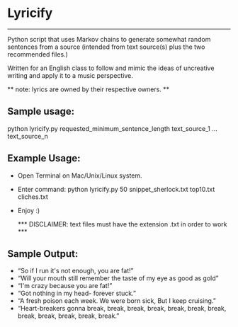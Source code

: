 # Lyricify
-------------

Python script that uses Markov chains to generate somewhat random sentences from a source (intended from text source(s) plus the two recommended files.)

Written for an English class to follow and mimic the ideas of uncreative writing and apply it to a music perspective. 

** note: lyrics are owned by their respective owners. **

## Sample usage:

python lyricify.py requested_minimum_sentence_length text_source_1 ... text_source_n

## Example Usage:

 - Open Terminal on Mac/Unix/Linux system.
 - Enter command: python lyricify.py 50 snippet_sherlock.txt top10.txt cliches.txt
 - Enjoy :)

	*** DISCLAIMER: text files must have the extension .txt in order to work ***

## Sample Output:

  - “So if I run it's not enough, you are fat!”
  - “Will your mouth still remember the taste of my eye as good as gold”
  - “I'm crazy because you are fat!”
  - “Got nothing in my head- forever stuck.”
  - “A fresh poison each week. We were born sick, But I keep cruising.”
  - “Heart-breakers gonna break, break, break, break, break, break, break, break, break, break, break, break.”
